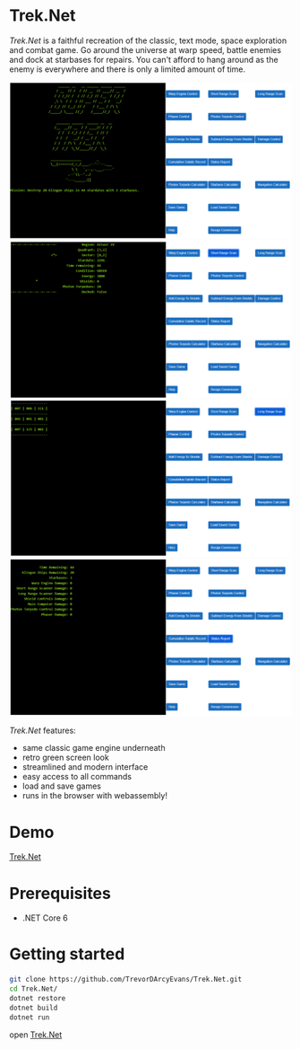 ﻿# Trek.Net
_Trek.Net_ is a faithful recreation of the classic, text mode, space exploration and combat game.
Go around the universe at warp speed, battle enemies and dock at starbases for repairs.
You can't afford to hang around as the enemy is everywhere and there is only a limited amount
of time.

![](01-start.png)
![](02-short-range-scan.png)
![](03-long-range-scan.png)
![](04-status-report.png)

_Trek.Net_ features:
  * same classic game engine underneath
  * retro green screen look
  * streamlined and modern interface
  * easy access to all commands
  * load and save games
  * runs in the browser with webassembly!

# Demo
[Trek.Net](https://trevordarcyevans.github.io/Trek.Net/)

# Prerequisites
* .NET Core 6

# Getting started
```bash
git clone https://github.com/TrevorDArcyEvans/Trek.Net.git
cd Trek.Net/
dotnet restore
dotnet build
dotnet run
```
open [Trek.Net](http://localhost:5063)
